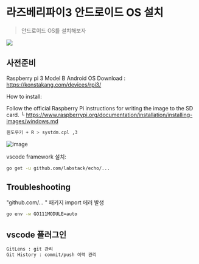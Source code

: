 # 라즈베리파이3 안드로이드 OS 설치
> 안드로이드 OS를 설치해보자

![](../header.png)
## 사전준비

Raspberry pi 3 Model B
Android OS Download : https://konstakang.com/devices/rpi3/

How to install:

Follow the official Raspberry Pi instructions for writing the image to the SD card.
  └ https://www.raspberrypi.org/documentation/installation/installing-images/windows.md


```sh
윈도우키 + R > systdm.cpl ,3
```
![image](https://user-images.githubusercontent.com/16375921/121686096-b52a9180-cafb-11eb-9cab-2ee8eb1e72f1.png)

vscode framework 설치:

```sh
go get -u github.com/labstack/echo/...
```

## Troubleshooting

"github.com/... " 패키지 import 에러 발생
```sh
go env -w GO111MODULE=auto
```

## vscode 플러그인
```sh
GitLens : git 관리
Git History : commit/push 이력 관리
```

